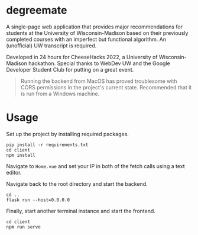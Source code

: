# degreemate

A single-page web application that provides major recommendations for students at the University of Wisconsin-Madison based on their previously completed courses with an imperfect but functional algorithm. An (unofficial) UW transcript is required.

Developed in 24 hours for CheeseHacks 2022, a University of Wisconsin-Madison hackathon. Special thanks to WebDev UW and the Google Developer Student Club for putting on a great event.

> Running the backend from MacOS has proved troublesome with CORS permissions in the project's current state. Recommended that it is run from a Windows machine.

# Usage

Set up the project by installing required packages.


```
pip install -r requirements.txt
cd client
npm install
```

Navigate to <code>Home.vue</code> and set your IP in both of the fetch calls using a text editor.

Navigate back to the root directory and start the backend.

```
cd ..
flask run --host=0.0.0.0
```

Finally, start another terminal instance and start the frontend.

```
cd client
npm run serve
```

